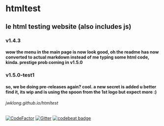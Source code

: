 # htmltest
## le html testing website (also includes js)
### v1.4.3
#### wow the menu in the main page is now look good, oh the readme has now converted to actual markdown instead of me typing some html code, kinda. prestige prob coming in **v1.5.0**
### v1.5.0-test1
#### so, we be doing pre-releases again? cool. a new secret is added u better find it, its wip and is using the spoon from the 1st logo but expect more :)
###### *jwklong.github.io/htmltest*
[![CodeFactor](https://www.codefactor.io/repository/github/jwklong/htmltest/badge)](https://www.codefactor.io/repository/github/jwklong/htmltest)
[![Gitter](https://badges.gitter.im/SmolProjects/html-test.svg)](https://gitter.im/SmolProjects/html-test?utm_source=badge&utm_medium=badge&utm_campaign=pr-badge)
[![codebeat badge](https://codebeat.co/badges/9480ec4c-2730-4d2b-8e98-072666bf565a)](https://codebeat.co/projects/github-com-jwklong-htmltest-main)
